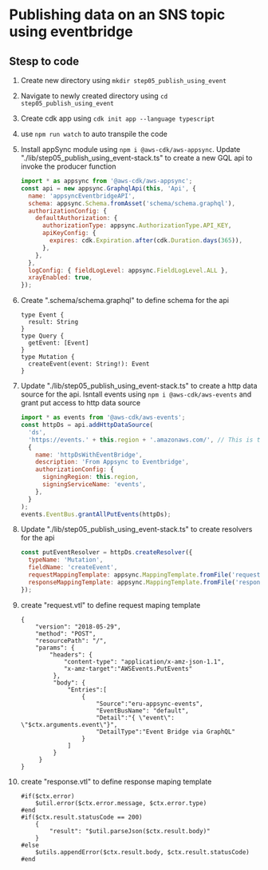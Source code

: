 # Publishing data on an SNS topic using eventbridge

## Stesp to code

1. Create new directory using `mkdir step05_publish_using_event`
2. Navigate to newly created directory using `cd step05_publish_using_event`
3. Create cdk app using `cdk init app --language typescript`
4. use `npm run watch` to auto transpile the code
5. Install appSync module using `npm i @aws-cdk/aws-appsync`. Update "./lib/step05_publish_using_event-stack.ts" to create a new GQL api to invoke the producer function

   ```js
   import * as appsync from '@aws-cdk/aws-appsync';
   const api = new appsync.GraphqlApi(this, 'Api', {
     name: 'appsyncEventbridgeAPI',
     schema: appsync.Schema.fromAsset('schema/schema.graphql'),
     authorizationConfig: {
       defaultAuthorization: {
         authorizationType: appsync.AuthorizationType.API_KEY,
         apiKeyConfig: {
           expires: cdk.Expiration.after(cdk.Duration.days(365)),
         },
       },
     },
     logConfig: { fieldLogLevel: appsync.FieldLogLevel.ALL },
     xrayEnabled: true,
   });
   ```

6. Create ".schema/schema.graphql" to define schema for the api

   ```gql
   type Event {
     result: String
   }
   type Query {
     getEvent: [Event]
   }
   type Mutation {
     createEvent(event: String!): Event
   }
   ```

7. Update "./lib/step05_publish_using_event-stack.ts" to create a http data source for the api. Isntall events using `npm i @aws-cdk/aws-events` and grant put access to http data source

   ```js
   import * as events from '@aws-cdk/aws-events';
   const httpDs = api.addHttpDataSource(
     'ds',
     'https://events.' + this.region + '.amazonaws.com/', // This is the ENDPOINT for eventbridge.
     {
       name: 'httpDsWithEventBridge',
       description: 'From Appsync to Eventbridge',
       authorizationConfig: {
         signingRegion: this.region,
         signingServiceName: 'events',
       },
     }
   );
   events.EventBus.grantAllPutEvents(httpDs);
   ```

8. Update "./lib/step05_publish_using_event-stack.ts" to create resolvers for the api

   ```js
   const putEventResolver = httpDs.createResolver({
     typeName: 'Mutation',
     fieldName: 'createEvent',
     requestMappingTemplate: appsync.MappingTemplate.fromFile('request.vtl'),
     responseMappingTemplate: appsync.MappingTemplate.fromFile('response.vtl'),
   });
   ```

9. create "request.vtl" to define request maping template

   ```vtl
   {
       "version": "2018-05-29",
       "method": "POST",
       "resourcePath": "/",
       "params": {
           "headers": {
               "content-type": "application/x-amz-json-1.1",
               "x-amz-target":"AWSEvents.PutEvents"
            },
            "body": {
                "Entries":[
                    {
                        "Source":"eru-appsync-events",
                        "EventBusName": "default",
                        "Detail":"{ \"event\": \"$ctx.arguments.event\"}",
                        "DetailType":"Event Bridge via GraphQL"
                    }
                ]
            }
        }
   }
   ```

10. create "response.vtl" to define response maping template

    ```vtl
    #if($ctx.error)
        $util.error($ctx.error.message, $ctx.error.type)
    #end
    #if($ctx.result.statusCode == 200)
        {
            "result": "$util.parseJson($ctx.result.body)"
        }
    #else
        $utils.appendError($ctx.result.body, $ctx.result.statusCode)
    #end
    ```
